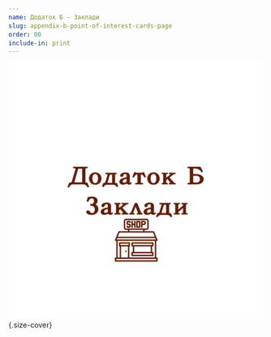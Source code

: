 ```yaml
---
name: Додаток Б - Заклади
slug: appendix-b-point-of-interest-cards-page
order: 00
include-in: print
---
```


![POI Cards](POICards.png){.size-cover}